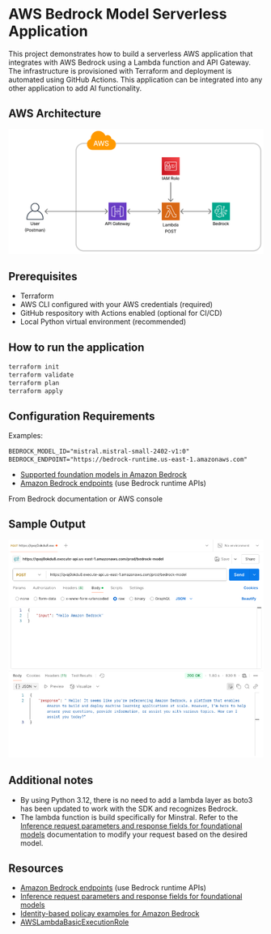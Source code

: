 # AWS Bedrock Model Serverless Application

This project demonstrates how to build a serverless AWS application that integrates with AWS Bedrock using a Lambda function and API Gateway. The infrastructure is provisioned with Terraform and deployment is automated using GitHub Actions. This application can be integrated into any other application to add AI functionality.


## AWS Architecture
![Architecture](architecture.png)

## Prerequisites

- Terraform
- AWS CLI configured with your AWS credentials (required)
- GitHub respository with Actions enabled (optional for CI/CD)
- Local Python virtual environment (recommended)

## How to run the application

```zip lambda_function.zip lambda_function.py
terraform init
terraform validate
terraform plan
terraform apply
```


## Configuration Requirements

Examples:

```
BEDROCK_MODEL_ID="mistral.mistral-small-2402-v1:0"
BEDROCK_ENDPOINT="https://bedrock-runtime.us-east-1.amazonaws.com"
```
- [Supported foundation models in Amazon Bedrock](https://docs.aws.amazon.com/bedrock/latest/userguide/models-supported.html)
- [Amazon Bedrock endpoints](https://docs.aws.amazon.com/general/latest/gr/bedrock.html) (use Bedrock runtime APIs)

From Bedrock documentation or AWS console

## Sample Output
![Sample Output](sample_output.png)

## Additional notes
- By using Python 3.12, there is no need to add a lambda layer as boto3 has been updated to work with the SDK and recognizes Bedrock.
- The lambda function is build specifically for Minstral. Refer to the [Inference request parameters and response fields for foundational models](https://docs.aws.amazon.com/bedrock/latest/userguide/model-parameters.html) documentation to modify your request based on the desired model.

## Resources
- [Amazon Bedrock endpoints](https://docs.aws.amazon.com/general/latest/gr/bedrock.html) (use Bedrock runtime APIs)
- [Inference request parameters and response fields for foundational models](https://docs.aws.amazon.com/bedrock/latest/userguide/model-parameters.html)
- [Identity-based policay examples for Amazon Bedrock](https://docs.aws.amazon.com/bedrock/latest/userguide/security_iam_id-based-policy-examples.html)
- [AWSLambdaBasicExecutionRole](https://docs.aws.amazon.com/aws-managed-policy/latest/reference/AWSLambdaBasicExecutionRole.html)